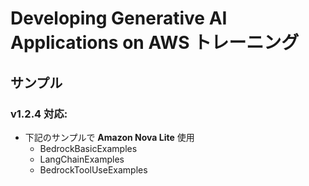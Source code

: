 # Developing Generative AI Applications on AWS トレーニング
## サンプル
### v1.2.4 対応: 

* 下記のサンプルで **Amazon Nova Lite** 使用
    - BedrockBasicExamples
    - LangChainExamples
    - BedrockToolUseExamples
